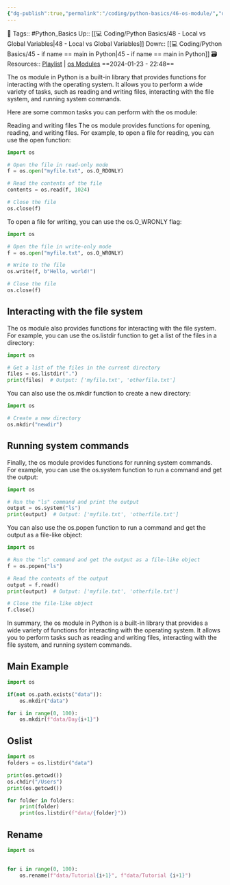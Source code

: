 ```yaml
---
{"dg-publish":true,"permalink":"/coding/python-basics/46-os-module/","dgPassFrontmatter":true,"noteIcon":"3","created":"2024-01-23T22:47:59.138+05:30","updated":"2024-01-25T20:44:23.597+05:30"}
---
```


🧶 Tags:: #Python_Basics 
Up:: [[💻 Coding/Python Basics/48 - Local vs Global Variables\|48 - Local vs Global Variables]]
Down:: [[💻 Coding/Python Basics/45 - if name == main in Python\|45 - if name == main in Python]]
🗃 Resources:: [Playlist](https://www.youtube.com/playlist?list=PLu0W_9lII9agwh1XjRt242xIpHhPT2llg) | [os Modules](https://docs.python.org/3/library/os.html)
==2024-01-23 - 22:48==

The os module in Python is a built-in library that provides functions for interacting with the operating system. It allows you to perform a wide variety of tasks, such as reading and writing files, interacting with the file system, and running system commands.

Here are some common tasks you can perform with the os module:

Reading and writing files The os module provides functions for opening, reading, and writing files. For example, to open a file for reading, you can use the open function:

```python
import os

# Open the file in read-only mode
f = os.open("myfile.txt", os.O_RDONLY)

# Read the contents of the file
contents = os.read(f, 1024)

# Close the file
os.close(f)
```

To open a file for writing, you can use the os.O_WRONLY flag:

```python
import os

# Open the file in write-only mode
f = os.open("myfile.txt", os.O_WRONLY)

# Write to the file
os.write(f, b"Hello, world!")

# Close the file
os.close(f)
```

## Interacting with the file system
The os module also provides functions for interacting with the file system. For example, you can use the os.listdir function to get a list of the files in a directory:
```python
import os

# Get a list of the files in the current directory
files = os.listdir(".")
print(files)  # Output: ['myfile.txt', 'otherfile.txt']
```

You can also use the os.mkdir function to create a new directory:

```python
import os

# Create a new directory
os.mkdir("newdir")
```

## Running system commands
Finally, the os module provides functions for running system commands. For example, you can use the os.system function to run a command and get the output:
```python
import os

# Run the "ls" command and print the output
output = os.system("ls")
print(output)  # Output: ['myfile.txt', 'otherfile.txt']
```

You can also use the os.popen function to run a command and get the output as a file-like object:
```python
import os

# Run the "ls" command and get the output as a file-like object
f = os.popen("ls")

# Read the contents of the output
output = f.read()
print(output)  # Output: ['myfile.txt', 'otherfile.txt']

# Close the file-like object
f.close()
```

In summary, the os module in Python is a built-in library that provides a wide variety of functions for interacting with the operating system. It allows you to perform tasks such as reading and writing files, interacting with the file system, and running system commands.

## Main Example
```python
import os

if(not os.path.exists("data")):
    os.mkdir("data")

for i in range(0, 100):
    os.mkdir(f"data/Day{i+1}")
```

## Oslist
```python
import os 
folders = os.listdir("data")

print(os.getcwd())
os.chdir("/Users")
print(os.getcwd())

for folder in folders:
    print(folder)
    print(os.listdir(f"data/{folder}"))
```

## Rename
```python
import os
 

for i in range(0, 100):
    os.rename(f"data/Tutorial{i+1}", f"data/Tutorial {i+1}")
    
```